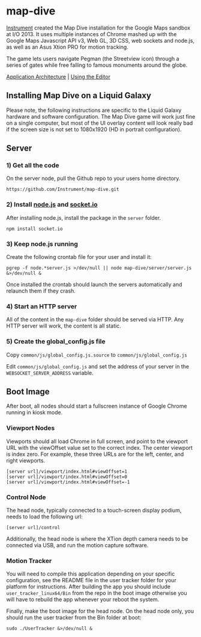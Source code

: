map-dive
========

[Instrument](http://weareinstrument.com "Instrument") created the Map Dive installation for the Google Maps sandbox at I/O 2013. It uses multiple instances of Chrome mashed up with the Google Maps Javascript API v3, Web GL, 3D CSS, web sockets and node.js, as well as an Asus Xtion PRO for motion tracking.

The game lets users navigate Pegman (the Streetview icon) through a series of gates while free falling to famous monuments around the globe.


[Application Architecture](https://github.com/Instrument/map-dive/blob/master/docs/architecture.md "Architecture") | [Using the Editor](https://github.com/Instrument/map-dive/blob/master/docs/editor.md "Dive Editor")


Installing Map Dive on a Liquid Galaxy
--------------------------------------

Please note, the following instructions are specific to the Liquid Galaxy hardware and software configuration.  The Map Dive game will work just fine on a single computer, but most of the UI overlay content will look really bad if the screen size is not set to 1080x1920 (HD in portrait configuration).  


Server
------

### 1) Get all the code

On the server node, pull the Github repo to your users home directory.

`https://github.com/Instrument/map-dive.git `


### 2) Install [node.js](http://nodejs.org/ "node.js") and [socket.io](http://socket.io// "socket.io")

After installing node.js, install the  package in the `server` folder.

	npm install socket.io


### 3) Keep node.js running

Create the following crontab file for your user and install it:

`pgrep -f node.*server.js >/dev/null || node map-dive/server/server.js &>/dev/null &`

Once installed the crontab should launch the servers automatically and relaunch them if they crash.


### 4) Start an HTTP server

All of the content in the `map-dive` folder should be served via HTTP.  Any HTTP server will work, the content is all static.


### 5) Create the global_config.js file

Copy `common/js/global_config.js.source` to `common/js/global_config.js`

Edit `common/js/global_config.js` and set the address of your server in the `WEBSOCKET_SERVER_ADDRESS` variable.


Boot Image
----------

After boot, all nodes should start a fullscreen instance of Google Chrome running in kiosk mode.


### Viewport Nodes

Viewports should all load Chrome in full screen, and point to the viewport URL with the viewOffset value set to the correct index.  The center viewport is index zero.  For example, these three URLs are for the left, center, and right viewports.

	[server url]/viewport/index.html#viewOffset=1
	[server url]/viewport/index.html#viewOffset=0
	[server url]/viewport/index.html#viewOffset=-1


### Control Node

The head node, typically connected to a touch-screen display podium, needs to load the following url: 

	[server url]/control


Additionally, the head node is where the XTion depth camera needs to be connected via USB, and run the motion capture software.


### Motion Tracker

You will need to compile this application depending on your specific configuration, see the README file in the user tracker folder for your platform for instructions.  After building the app you should include `user_tracker_linux64/Bin` from the repo in the boot image otherwise you will have to rebuild the app whenever your reboot the system.

Finally, make the boot image for the head node. On the head node only, you should run the user tracker from the Bin folder at boot:

`sudo ./UserTracker &>/dev/null &`